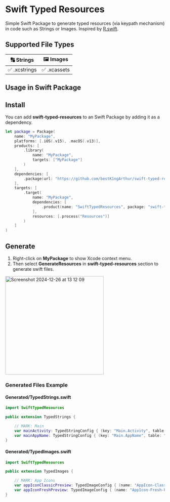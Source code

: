 # Swift Typed Resources

Simple Swift Package to generate typed resources (via keypath mechanism) in code such as Strings or Images. Inspired by [R.swift](https://github.com/mac-cain13/R.swift).

## Supported File Types

| 🔠 Strings | 🖼️ Images|
| ------------- | ------------- |
| ✅ .xcstrings | ✅ .xcassets |

## Usage in Swift Package

## Install

You can add **swift-typed-resources** to an Swift Package by adding it as a dependency.

```swift
let package = Package(
    name: "MyPackage",
    platforms: [.iOS(.v15), .macOS(.v13)],
    products: [
        .library(
            name: "MyPackage",
            targets: ["MyPackage"]
        )
    ],
    dependencies: [
        .package(url: "https://github.com/bestK1ngArthur/swift-typed-resources.git", exact: "0.0.6")
    ],
    targets: [
        .target(
            name: "MyPackage",
            dependencies: [
                .product(name: "SwiftTypedResources", package: "swift-typed-resources")
            ],
            resources: [.process("Resources")]
        )
    ]
)
```

## Generate

1. Right-click on **MyPackage** to show Xcode context menu.
2. Then select **GenerateResources** in **swift-typed-resources** section to generate swift files.

<img width="311" alt="Screenshot 2024-12-26 at 13 12 09" src="https://github.com/user-attachments/assets/9ae5b1fc-2337-44e1-89a3-ee2277b99866" />

### Generated Files Example

#### Generated/TypedStrings.swift

```swift
import SwiftTypedResources

public extension TypedStrings {

    // MARK: Main
    var mainActivity: TypedStringConfig { (key: "Main.Activity", table: "Localizable", bundle: .module) }
    var mainAppName: TypedStringConfig { (key: "Main.AppName", table: "Localizable", bundle: .module) }
}
```

#### Generated/TypedImages.swift

```swift
import SwiftTypedResources

public extension TypedImages {

    // MARK: App Icons
    var appIconClassicPreview: TypedImageConfig { (name: "AppIcon-Classic-Preview", bundle: .module) }
    var appIconFreshPreview: TypedImageConfig { (name: "AppIcon-Fresh-Preview", bundle: .module) }
}
```
